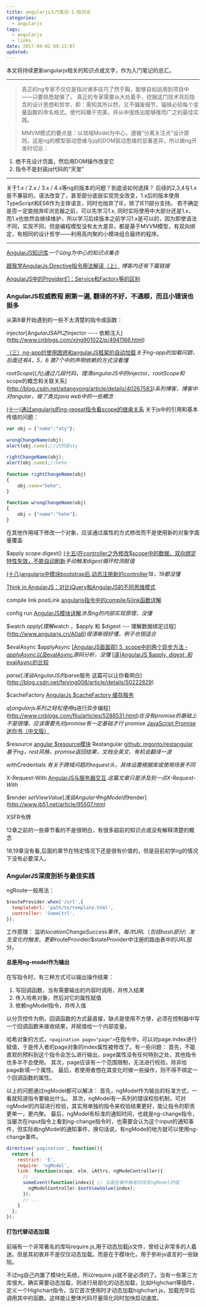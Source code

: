 ```yaml
---
title: angularjs入门笔记-1-知识点
categories:
  - angularjs
tags:
  - angularjs
  - links
date: 2017-04-02 09:13:07
updated: 
---
```


本文将持续更新angularjs相关的知识点或文字，作为入门笔记的总汇。

---
> 真正的ng专家不仅仅是指对诸多技巧了然于胸，能够自如运用到项目中——只要熟悉就够了。
真正的专家需要从大处着手，挖掘这门技术背后隐含的设计思想和哲学，即：需知其所以然，又不偏废细节，锱铢必较每个变量函数的命名格式。使代码臻于完美，并从中提炼出能够推而广之的最佳实践。

> MMVM模式的要点是：以领域Model为中心，遵循“分离关注点”设计原则，这是ng的模型驱动思维与jq的DOM驱动思维的显著差异，所以做ng开发时切忌：
1. 绝不先设计页面，然后用DOM操作改变它
2. 指令不是封装jq代码的“天堂”
---
关于1.x / 2.x / 3.x / 4.x等ng的版本的问题？到底该如何选择？
后续的2,3,4与1.x是不兼容的，语法改变了，甚至部分底层实现完全改变，1.x后的版本使用TypeScript和ES6作为主体语言，同时也抛弃了IE，除了IE11部分支持。
若不确定是否一定能抛弃IE浏览器之前，可以先学习1.x, 同时实际使用中大部分还是1.x， 而1.x也依然会继续维护，所以学习后续版本之前学习1.x是可以的，因为即使语法不同，实现不同，但是编程模型没有太大差异，都是基于MVVM模型，有双向绑定，有相同的设计哲学——利用高内聚的小模块组合最终的程序。

---

[AngularJS知识库](http://lib.csdn.net/base/23?source=blogtop)*一个以ng为中心的知识点集合*

[跟我学AngularJs:Directive指令用法解读（上）](http://blog.csdn.net/evankaka/article/details/51232895) *博客内还有下篇链接*

[AngularJS中的Provider们：Service和Factory等的区别](https://segmentfault.com/a/1190000003096933)

### AngularJS权威教程 刷第一遍, 翻译的不好，不通顺，而且小错误也挺多

从第8章开始遇到的一些不太清楚的指令或函数：

$injector [AngularJS API之$injector ---- 依赖注入](http://www.cnblogs.com/xing901022/p/4941166.html)


[（三）ng-app的使用困惑和angularJS框架的自动加载](http://blog.csdn.net/aitangyong/article/details/39694579)*关于ng-app的加载问题，后面还有4，5，6*
*第7个中的声明依赖的方式没看懂*

$rootScope [(九)通过几段代码，理清angularJS中的$injector、$rootScope和$scope的概念和关联关系](http://blog.csdn.net/aitangyong/article/details/40267583)*系列博客，博客中对angular，做了类比java web中的一些概念*

[(十一)通过angularjs的ng-repeat指令看scope的继承关系](http://blog.csdn.net/aitangyong/article/details/44086137)
关于js中的引用和基本传值的问题：
```js
var obj = {"name":"aty"};  
              
wrongChangeName(obj);  
alert(obj.name);//仍然是aty
              
rightChangeName(obj);  
alert(obj.name);//hehe
              
function rightChangeName(obj)  
{  
    obj.name="hehe";  
}  
  
function wrongChangeName(obj)  
{  
    obj = {"name":"hehe"};  
}  
```
在其他作用域下修改一个对象，应该通过属性的方式修改而不是使用新的对象字面量覆盖

$apply
$scope.$digest() [(十五)在controller之外修改$scope中的数据，双向绑定特性失效，不能自动刷新](http://blog.csdn.net/aitangyong/article/details/45092271)*手动触发digest循环检测脏值*

[ (十八)angularjs中模块bootstrap后,动态注册新的controller](http://blog.csdn.net/aitangyong/article/details/48135961)*18，19都没懂*

[Think in AngularJS：对比jQuery和AngularJS的不同思维模式](http://damoqiongqiu.iteye.com/blog/1926475)

compile
link
postLink
[angularjs指令中的compile与link函数详解](http://www.jb51.net/article/58229.htm)

config
run [ AngularJS模块详解](http://blog.csdn.net/woxueliuyun/article/details/50962645)*涉及ng的内部实现原理，没懂*

$watch
$apply [理解$watch ，$apply 和 $digest --- 理解数据绑定过程](http://www.angularjs.cn/A0a6)*很清晰很好懂，例子也很适合*

$evalAsync
$applyAsync [[AngularJS面面观] 5. scope中的两个异步方法 - $applyAsync以及$evalAsync](http://blog.csdn.net/dm_vincent/article/details/51607018)*源码分析，没懂*
            [[译]AngularJS $apply, $digest, 和$evalAsync的比较](http://www.cnblogs.com/wancy86/p/ng-digset.html)

$parse [ 浅谈AngularJS的$parse服务 这篇可以让你看明白](http://blog.csdn.net/feiying008/article/details/50222829)


$cacheFactory [AngularJs $cacheFactory 缓存服务](http://www.cnblogs.com/ys-ys/p/4967404.html?utm_source=tuicool&utm_medium=referral)

$q [angularjs系列之轻松使用$q进行异步编程](http://www.cnblogs.com/fliu/articles/5288531.html)*在没有promise的基础上不是很懂，应该需要先对promise有一定基础才行*
  promise [JavaScript Promise迷你书（中文版）](http://liubin.org/promises-book/)

$resource [angular $resource模块](http://blog.csdn.net/yangnianbing110/article/details/43163155)
  Restangular [github: mgonto/restangular](https://github.com/mgonto/restangular) *基于ng，rest风格，promise返回结果，文档全英文，有机会翻译一波*

withCredentials *有关于跨域问题的request头，具体设置根据库或使用场景不同*

X-Request-With [AngularJS与服务器交互](http://bijian1013.iteye.com/blog/2111328) *这篇文章只是涉及到一点X-Request-With*

$render
$setViewValue [浅谈Angular中ngModel的$render](http://www.jb51.net/article/95507.htm)

XSFR令牌

12章之前的一些章节看的不是很明白，有很多超前的知识点或没有解释清楚的概念

18,19章没有看,后面的章节在特定情况下还是很有价值的，但是目前初学ng的情况下没有必要深入。

### AngularJS深度剖析与最佳实践
ngRoute一般用法：
```js
$routeProvider.when('/url',{
  templateUrl: 'path/to/template.html',
  controller: 'SomeCtrl',
});
```
工作原理：
监听$locationChangeSuccess事件，每次URL（包括hash部分）发生变化时触发，更新$routeProvider/$stateProvider中注册的路由表中的URL部分。

#### 总是用ng-model作为输出
在写指令时，有三种方式可以输出操作结果：
1. 写回调函数，当有需要输出的内容时调用，并传入结果
2. 传入哈希对象，然后对它的属性赋值
3. 依赖ngModel指令，并传入值

以分页控件为例，回调函数的方式最直接，缺点是使用不方便，必须在控制器中写一个回调函数来接收结果，并赋值给一个内部变量。

哈希对象的方式，`<pagination page="page">`在指令中，可以对page.index进行赋值，于是传入者的page对象的index属性被修改了。有一些问题：
首先，不能直观的预料到这个指令会怎么进行输出，page属性没有任何特别之处，其他指令也多半不会使用。
其次，page应该有一个范围限制，无法进行校验，除非给page新填一个属性。
最后，若使用者想在其变化时做一些操作，则不得不绑定一个回调函数的属性。

以上的问题通过ngModel都可以解决：
首先，ngModel作为输出的标准方式，一看就知道指令要输出什么。
其次，ngModel有一系列的错误校验机制，可对ngModel的内容进行校验，其实用单独的指令来校验结果更好，能让指令的职责更单一，更内聚。
最后，ngModel有标准的通知时间，也就是ng-change指令，当屡次在input指令上看到ng-change指令时，也需要会认为这个input的通知事件，但实际收ngModel的通知事件，换句话说，有ngMode的地方就可以使用ng-change事件。
```js
directive('pagination', function(){
  return {
    restrict: 'E',
    require: 'ngModel',
    link: function(scope, elm, iAttrs, ngModeController){
      // ...
      someEvent(function(index){ // 当某些事件触发时改变ngModel的值
        ngModelController.$setViewValue(index);
      });
      // ...
    }
  };
});
```

#### 打包代替动态加载
前端有一个非常著名的库叫require.js,用于动态加载js文件，曾经让非常多的人着迷。但是其初衷并不是仅仅动态加载。而是在于模块化，用于弥补js语言的一些缺陷。

不过ng自己内置了模块化系统，所以require.js就不是必须的了。当有一些第三方库很大，确实需要动态加载，则进行局部化的动态加载，比如Highchart等插件，定义一个Highchart指令，当它首次使用时才动态加载highchart.js，加载完毕后调用其中的函数。这样能让整体代码尽量简化同时加快启动速度。